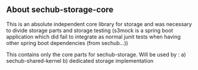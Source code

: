 <!-- SPDX-License-Identifier: MIT --->
## About sechub-storage-core
This is an absolute independent core library for storage and was necessary to
divide storage parts and storage testing (s3mock is a spring boot application
which did fail to integrate as normal junit tests when having other spring
boot dependencies (from sechub...))

This contains only the core parts for sechub-storage.
Will be used by :
a) sechub-shared-kernel
b) dedicated storage implementation